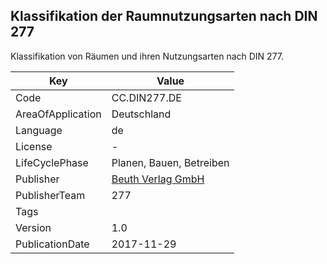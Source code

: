 ## Klassifikation der Raumnutzungsarten nach DIN 277
Klassifikation von Räumen und ihren Nutzungsarten nach DIN 277.

Key | Value |
--|--|
Code | CC.DIN277.DE |  
AreaOfApplication | Deutschland |  
Language | de |  
License | - |  
LifeCyclePhase | Planen, Bauen, Betreiben |  
Publisher | [Beuth Verlag GmbH](https://www.beuth.de/de) |  
PublisherTeam | 277 |  
Tags |  |  
Version | 1.0 |  
PublicationDate | 2017-11-29 |  
